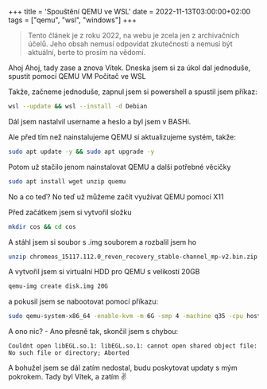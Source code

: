 +++
title = 'Spouštění QEMU ve WSL'
date = 2022-11-13T03:00:00+02:00
tags = ["qemu", "wsl", "windows"]
+++

> Tento článek je z roku 2022, na webu je zcela jen z archivačních účelů. Jeho obsah nemusí odpovídat zkutečnosti a nemusí být aktuální, berte to prosím na vědomí.

Ahoj Ahoj, tady zase a znova Vítek. Dneska jsem si za úkol dal jednoduše, spustit pomocí QEMU VM Počitač ve WSL

Takže, začneme jednoduše, zapnul jsem si powershell a spustil jsem příkaz:

``` bash
wsl --update && wsl --install -d Debian
```

Dál jsem nastalvil username a heslo a byl jsem v BASHi.

Ale před tím než nainstalujeme QEMU si aktualizujeme systém, takže:

``` bash
sudo apt update -y && sudo apt upgrade -y
```

Potom už stačilo jenom nainstalovat QEMU a dalši potřebné věcičky

``` bash
sudo apt install wget unzip quemu
```

No a co teď? No teď už můžeme začít využívat QEMU pomocí X11

Před začátkem jsem si vytvořil složku

``` bash
mkdir cos && cd cos
```

A stáhl jsem si soubor s .img souborem a rozbalil jsem ho

``` bash
unzip chromeos_15117.112.0_reven_recovery_stable-channel_mp-v2.bin.zip
```

A vytvořil jsem si virtuální HDD pro QEMU s velikostí 20GB

``` bash
qemu-img create disk.img 20G
```

a pokusil jsem se nabootovat pomocí příkazu:

``` bash
sudo qemu-system-x86_64 -enable-kvm -m 6G -smp 4 -machine q35 -cpu host -device virtio-vga-gl -rtc base=utc -hda chromeos_15117.112.0_reven_recovery_stable-channel_mp-v2.bin -hdb disk.img -display gtk,gl=on,show-cursor=on -usb -device usb-tablet
```

A ono nic? - Ano přesně tak, skončil jsem s chybou:

``` none
Couldnt open libEGL.so.1: libEGL.so.1: cannot open shared object file: No such file or directory; Aborted
```

A bohužel jsem se dál zatím nedostal, budu poskytovat updaty s mým pokrokem. Tady byl Vítek, a zatím ✌️
